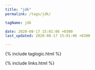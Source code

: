 ```yaml
---
title: "jdk"
permalink: /tags/jdk/

tagName: jdk

date: 2020-08-17 15:01:06 +0300
last_updated: 2020-08-17 15:01:06 +0300

---
```


{% include taglogic.html %}

{% include links.html %}
